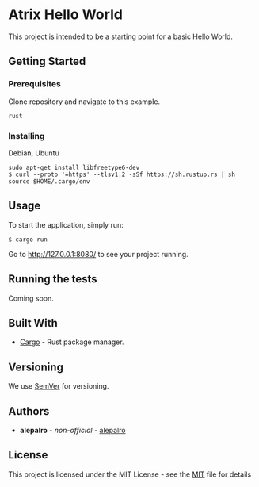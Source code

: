 # Atrix Hello World

This project is intended to be a starting point for a basic Hello World.

## Getting Started

### Prerequisites

Clone repository and navigate to this example.

```
rust
```

### Installing

Debian, Ubuntu

```
sudo apt-get install libfreetype6-dev
$ curl --proto '=https' --tlsv1.2 -sSf https://sh.rustup.rs | sh
source $HOME/.cargo/env
```

## Usage

To start the application, simply run:
```
$ cargo run
```
Go to http://127.0.0.1:8080/ to see your project running.

## Running the tests

Coming soon.

## Built With

* [Cargo](https://doc.rust-lang.org/cargo/) -  Rust package manager.

## Versioning

We use [SemVer](http://semver.org/) for versioning.

## Authors

* **alepalro** - *non-official* - [alepalro](https://github.com/kratark)

## License

This project is licensed under the MIT License - see the [MIT](https://opensource.org/licenses/MIT) file for details


